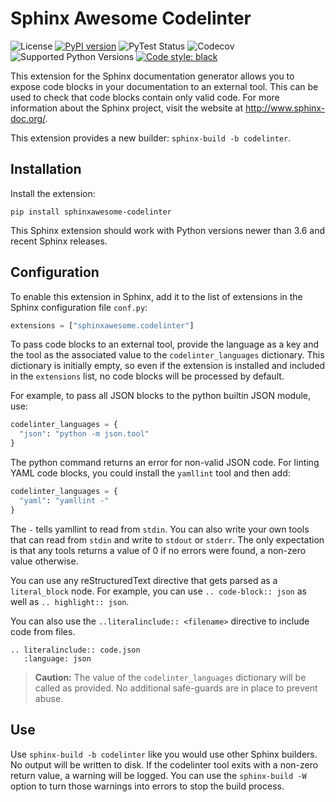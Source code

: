 # Sphinx Awesome Codelinter

![License](https://img.shields.io/github/license/kai687/sphinxawesome-codelinter?color=blue)
[![PyPI version](https://img.shields.io/pypi/v/sphinxawesome-codelinter)](https://img.shields.io/pypi/v/sphinxawesome-codelinter)
![PyTest Status](https://img.shields.io/github/workflow/status/kai687/sphinxawesome-codelinter/Run%20unit%20tests%20against%20different%20versions%20of%20Python?label=tests)
![Codecov](https://img.shields.io/codecov/c/gh/kai687/sphinxawesome-codelinter)
![Supported Python Versions](https://img.shields.io/pypi/pyversions/sphinxawesome-codelinter)
[![Code style: black](https://img.shields.io/badge/code%20style-black-000000.svg)](https://github.com/psf/black)

This extension for the Sphinx documentation generator allows you to expose code blocks
in your documentation to an external tool. This can be used to check that code blocks
contain only valid code. For more information about the Sphinx project, visit the
website at http://www.sphinx-doc.org/.

This extension provides a new builder: `sphinx-build -b codelinter`.

## Installation

Install the extension:

```console
pip install sphinxawesome-codelinter
```

This Sphinx extension should work with Python versions newer than 3.6 and recent Sphinx
releases.

## Configuration

To enable this extension in Sphinx, add it to the list of extensions in the Sphinx
configuration file `conf.py`:

```python
extensions = ["sphinxawesome.codelinter"]
```

To pass code blocks to an external tool, provide the language as a key and the tool as
the associated value to the `codelinter_languages` dictionary. This dictionary is initially
empty, so even if the extension is installed and included in the `extensions` list,
no code blocks will be processed by default.

For example, to pass all JSON blocks to the python builtin JSON module, use:

```python
codelinter_languages = {
  "json": "python -m json.tool"
}
```

The python command returns an error for non-valid JSON code. For linting YAML code blocks, you could
install the `yamllint` tool and then add:

```python
codelinter_languages = {
  "yaml": "yamllint -"
}
```

The `-` tells yamllint to read from `stdin`. You can also write your own tools that can
read from `stdin` and write to `stdout` or `stderr`. The only expectation is that any
tools returns a value of 0 if no errors were found, a non-zero value otherwise.

You can use any reStructuredText directive that gets parsed as a `literal_block` node.
For example, you can use `.. code-block:: json` as well as `.. highlight:: json`.

You can also use the `..literalinclude:: <filename>` directive to include code from
files.

```
.. literalinclude:: code.json
   :language: json
```

> **Caution:** The value of the `codelinter_languages` dictionary will be called as
provided. No additional safe-guards are in place to prevent abuse.

## Use

Use `sphinx-build -b codelinter` like you would use other Sphinx builders. No output 
will be written to disk. If the codelinter tool exits with a non-zero return value, 
a warning will be logged. You can use the `sphinx-build -W` option to turn those 
warnings into errors to stop the build process.
